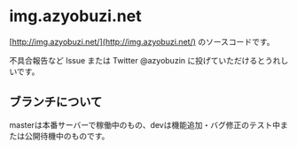 # img.azyobuzi.net #
[http://img.azyobuzi.net/](http://img.azyobuzi.net/) のソースコードです。

不具合報告など Issue または Twitter @azyobuzin に投げていただけるとうれしいです。

## ブランチについて ##
masterは本番サーバーで稼働中のもの、devは機能追加・バグ修正のテスト中または公開待機中のものです。

